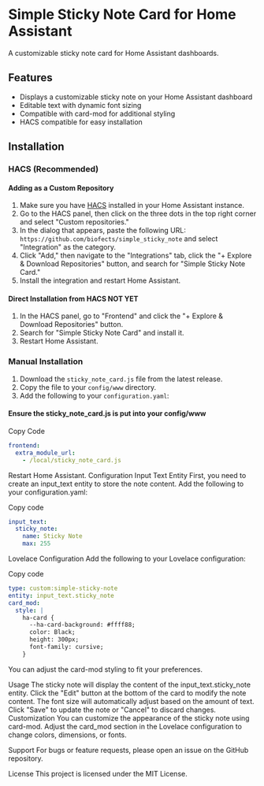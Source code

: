 # Simple Sticky Note Card for Home Assistant

A customizable sticky note card for Home Assistant dashboards.

## Features

- Displays a customizable sticky note on your Home Assistant dashboard
- Editable text with dynamic font sizing
- Compatible with card-mod for additional styling
- HACS compatible for easy installation

## Installation

### HACS (Recommended)

#### Adding as a Custom Repository

1. Make sure you have [HACS](https://hacs.xyz/) installed in your Home Assistant instance.
2. Go to the HACS panel, then click on the three dots in the top right corner and select "Custom repositories."
3. In the dialog that appears, paste the following URL: `https://github.com/biofects/simple_sticky_note` and select "Integration" as the category.
4. Click "Add," then navigate to the "Integrations" tab, click the "+ Explore & Download Repositories" button, and search for "Simple Sticky Note Card."
5. Install the integration and restart Home Assistant.

#### Direct Installation from HACS NOT YET


1. In the HACS panel, go to "Frontend" and click the "+ Explore & Download Repositories" button.
2. Search for "Simple Sticky Note Card" and install it.
3. Restart Home Assistant.

### Manual Installation

1. Download the `sticky_note_card.js` file from the latest release.
2. Copy the file to your `config/www` directory.
3. Add the following to your `configuration.yaml`:

#### Ensure the sticky_note_card.js is put into your config/www

Copy Code
```yaml
frontend:
  extra_module_url:
    - /local/sticky_note_card.js
```
Restart Home Assistant.
Configuration
Input Text Entity
First, you need to create an input_text entity to store the note content. Add the following to your configuration.yaml:

Copy code
```yaml
input_text:
  sticky_note:
    name: Sticky Note
    max: 255
```
Lovelace Configuration
Add the following to your Lovelace configuration:


Copy code
```yaml
type: custom:simple-sticky-note
entity: input_text.sticky_note
card_mod:
  style: |
    ha-card {
      --ha-card-background: #ffff88;
      color: Black;
      height: 300px;
      font-family: cursive;
    }
```
You can adjust the card-mod styling to fit your preferences.

Usage
The sticky note will display the content of the input_text.sticky_note entity.
Click the "Edit" button at the bottom of the card to modify the note content.
The font size will automatically adjust based on the amount of text.
Click "Save" to update the note or "Cancel" to discard changes.
Customization
You can customize the appearance of the sticky note using card-mod. Adjust the card_mod section in the Lovelace configuration to change colors, dimensions, or fonts.

Support
For bugs or feature requests, please open an issue on the GitHub repository.

License
This project is licensed under the MIT License.
